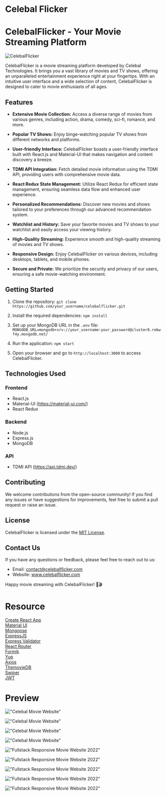 # Celebal Flicker

# CelebalFlicker - Your Movie Streaming Platform

![CelebalFlicker](https://www.linkpicture.com/q/logo_celebal_flick.png) 

CelebalFlicker is a movie streaming platform developed by Celebal Technologies. It brings you a vast library of movies and TV shows, offering an unparalleled entertainment experience right at your fingertips. With an intuitive user interface and a wide selection of content, CelebalFlicker is designed to cater to movie enthusiasts of all ages.

## Features

- **Extensive Movie Collection:** Access a diverse range of movies from various genres, including action, drama, comedy, sci-fi, romance, and more.

- **Popular TV Shows:** Enjoy binge-watching popular TV shows from different networks and platforms.

- **User-friendly Interface:** CelebalFlicker boasts a user-friendly interface built with React.js and Material-UI that makes navigation and content discovery a breeze.

- **TDMI API Integration:** Fetch detailed movie information using the TDMI API, providing users with comprehensive movie data.

- **React Redux State Management:** Utilize React Redux for efficient state management, ensuring seamless data flow and enhanced user experience.

- **Personalized Recommendations:** Discover new movies and shows tailored to your preferences through our advanced recommendation system.

- **Watchlist and History:** Save your favorite movies and TV shows to your watchlist and easily access your viewing history.

- **High-Quality Streaming:** Experience smooth and high-quality streaming of movies and TV shows.

- **Responsive Design:** Enjoy CelebalFlicker on various devices, including desktops, tablets, and mobile phones.

- **Secure and Private:** We prioritize the security and privacy of our users, ensuring a safe movie-watching environment.

## Getting Started

1. Clone the repository: `git clone https://github.com/your_username/celebalflicker.git`

2. Install the required dependencies: `npm install`

3. Set up your MongoDB URL in the `.env` file: `MONGODB_URL=mongodb+srv://your_username:your_password@cluster0.rebwf4y.mongodb.net/`

4. Run the application: `npm start`

5. Open your browser and go to `http://localhost:3000` to access CelebalFlicker.

## Technologies Used

### Frontend

- React.js
- Material-UI (https://material-ui.com/)
- React Redux

### Backend

- Node.js
- Express.js
- MongoDB

### API

- TDMI API (https://api.tdmi.dev/)

## Contributing

We welcome contributions from the open-source community! If you find any issues or have suggestions for improvements, feel free to submit a pull request or raise an issue.

## License

CelebalFlicker is licensed under the [MIT License](LICENSE).

## Contact Us

If you have any questions or feedback, please feel free to reach out to us:

- Email: contact@celebalflicker.com
- Website: www.celebalflicker.com

Happy movie streaming with CelebalFlicker! 🍿🎬




# Resource

[Create React App](https://create-react-app.dev/)<br>
[Material UI](https://create-react-app.dev/)<br>
[Mongoose](https://mongoosejs.com/)<br>
[ExpressJS](https://expressjs.com/)<br>
[Express Validator](https://express-validator.github.io/docs/)<br>
[React Router](https://reactrouter.com/)<br>
[Formik](https://formik.org/)<br>
[Yup](https://github.com/jquense/yup/)<br>
[Axios](https://axios-http.com/)<br>
[ThemovieDB](https://www.themoviedb.org/)<br>
[Swiper](https://swiperjs.com/)<br>
[JWT](https://github.com/auth0/node-jsonwebtoken)<br>

# Preview

!["Celebal Movie Website"](https://www.linkpicture.com/q/image11.png "Landing Page")

!["Celebal Movie Website"](https://www.linkpicture.com/q/image12.png "Recomendation page")

!["Celebal Movie Website"](https://www.linkpicture.com/q/image15.png "Different page for series")

!["Celebal Movie Website"](https://www.linkpicture.com/q/image13.png "Video playing image")

!["Fullstack Responsive Movie Website 2022"](https://www.linkpicture.com/q/image16.png "Dark and Light Mode")

!["Fullstack Responsive Movie Website 2022"](https://www.linkpicture.com/q/image17.png "Signin and Signup Functionality")

!["Fullstack Responsive Movie Website 2022"](https://www.linkpicture.com/q/image18.png "Favorite Section")

!["Fullstack Responsive Movie Website 2022"](https://www.linkpicture.com/q/image19.png "reviews Section")

!["Fullstack Responsive Movie Website 2022"](https://www.linkpicture.com/q/image21.png "Fully Responsive")
